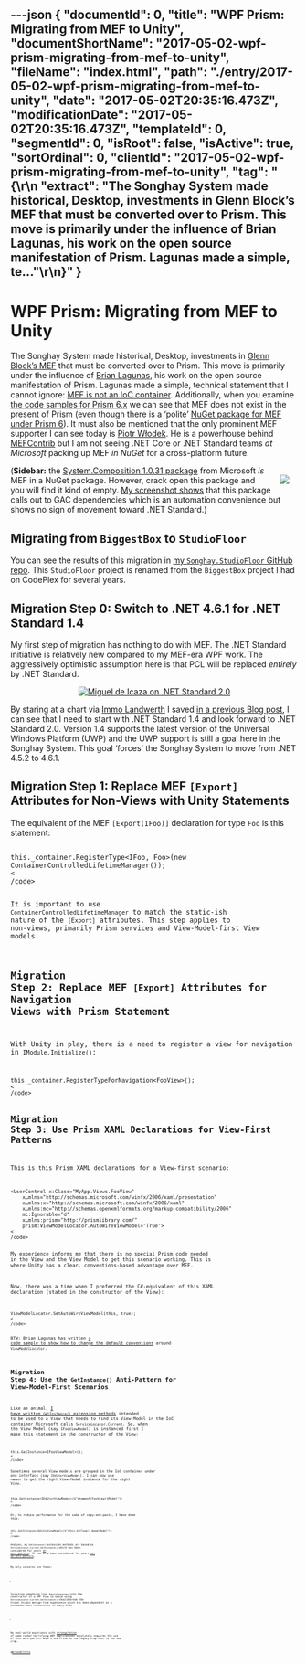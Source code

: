 ---json
{
  "documentId": 0,
  "title": "WPF Prism: Migrating from MEF to Unity",
  "documentShortName": "2017-05-02-wpf-prism-migrating-from-mef-to-unity",
  "fileName": "index.html",
  "path": "./entry/2017-05-02-wpf-prism-migrating-from-mef-to-unity",
  "date": "2017-05-02T20:35:16.473Z",
  "modificationDate": "2017-05-02T20:35:16.473Z",
  "templateId": 0,
  "segmentId": 0,
  "isRoot": false,
  "isActive": true,
  "sortOrdinal": 0,
  "clientId": "2017-05-02-wpf-prism-migrating-from-mef-to-unity",
  "tag": "{\r\n  \"extract\": \"The Songhay System made historical, Desktop, investments in Glenn Block’s MEF that must be converted over to Prism. This move is primarily under the influence of Brian Lagunas, his work on the open source manifestation of Prism. Lagunas made a simple, te...\"\r\n}"
}
---

# WPF Prism: Migrating from MEF to Unity

The Songhay System made historical, Desktop, investments in [Glenn Block’s MEF](https://www.hanselminutes.com/148/mef-managed-extensibility-framework-with-glenn-block) that must be converted over to Prism. This move is primarily under the influence of [Brian Lagunas](https://github.com/brianlagunas), his work on the open source manifestation of Prism. Lagunas made a simple, technical statement that I cannot ignore: [MEF is not an IoC container](http://stackoverflow.com/questions/216565/why-exactly-isnt-mef-a-di-ioc-container). Additionally, when you examine [the code samples for Prism 6.x](https://github.com/PrismLibrary/Prism-Samples-Wpf) we can see that MEF does not exist in the present of Prism (even though there is a ‘polite’ [NuGet package for MEF under Prism 6](https://www.nuget.org/packages/Prism.Mef/)). It must also be mentioned that the only prominent MEF supporter I can see today is [Piotr Włodek](https://github.com/pwlodek). He is a powerhouse behind [MEFContrib](https://github.com/pwlodek/MefContrib) but I am not seeing .NET Core or .NET Standard teams *at Microsoft* packing up MEF *in NuGet* for a cross-platform future.

[<img src="https://farm3.staticflickr.com/2848/34415141695_8456bc59ef_m_d.jpg" style="float:right;margin:16px;">](https://www.flickr.com/photos/wilhite/34415141695/in/dateposted-public/) (**Sidebar:** the [System.Composition 1.0.31 package](https://www.nuget.org/packages/System.Composition/) from Microsoft *is* MEF in a NuGet package. However, crack open this package and you will find it kind of empty. [My screenshot shows](https://www.flickr.com/photos/wilhite/34415141695/in/dateposted-public/) that this package calls out to GAC dependencies which is an automation convenience but shows no sign of movement toward .NET Standard.)

## Migrating from `BiggestBox` to `StudioFloor`

You can see the results of this migration in [my `Songhay.StudioFloor` GitHub repo](https://github.com/BryanWilhite/Songhay.StudioFloor). This `StudioFloor` project is renamed from the `BiggestBox` project I had on CodePlex for several years.

## Migration Step 0: Switch to .NET 4.6.1 for .NET Standard 1.4

My first step of migration has nothing to do with MEF. The .NET Standard initiative is relatively new compared to my MEF-era WPF work. The aggressively optimistic assumption here is that PCL will be replaced *entirely* by .NET Standard.

<div style="text-align:center">

[<img alt="Miguel de Icaza on .NET Standard 2.0" src="https://farm5.staticflickr.com/4185/33571835814_7cb660074d_o_d.png">](https://twitter.com/migueldeicaza/status/853754791972962304)

</div>

By staring at a chart via [Immo Landwerth](https://twitter.com/terrajobst) I saved [in a previous Blog post](http://songhayblog.azurewebsites.net/entry/songhay-studio-net-standard-with-songhay-standard-core), I can see that I need to start with .NET Standard 1.4 and look forward to .NET Standard 2.0. Version 1.4 supports the latest version of the Universal Windows Platform (UWP) and the UWP support is still a goal here in the Songhay System. This goal ‘forces’ the Songhay System to move from .NET 4.5.2 to 4.6.1.

## Migration Step 1: Replace MEF `[Export]` Attributes for Non-Views with Unity Statements

The equivalent of the MEF `[Export(IFoo)]` declaration for type `Foo` is this statement:

<code class="lang-C#">
this._container.RegisterType&lt;IFoo, Foo&gt;(new ContainerControlledLifetimeManager());
<
/code>

It is important to use `ContainerControlledLifetimeManager` to match the static-ish nature of the `[Export]` attributes. This step applies to non-views, primarily Prism services and View-Model-first View models.

## Migration Step 2: Replace MEF `[Export]` Attributes for Navigation Views with Prism Statement

With Unity in play, there is a need to register a view for navigation in `IModule.Initialize()`:

<code class="lang-C#">
this._container.RegisterTypeForNavigation&lt;FooView&gt;();
<
/code>

## Migration Step 3: Use Prism XAML Declarations for View-First Patterns

This is this Prism XAML declarations for a View-first scenario:

<code class="lang-XAML">
&lt;UserControl x:Class="MyApp.Views.FooView"
    x…mlns="http://schemas.microsoft.com/winfx/2006/xaml/presentation"
    x…mlns:x="http://schemas.microsoft.com/winfx/2006/xaml"
    x…mlns:mc="http://schemas.openxmlformats.org/markup-compatibility/2006"
    mc:Ignorable="d"
    x…mlns:prism="http://prismlibrary.com/"
    prism:ViewModelLocator.AutoWireViewModel="True"&gt;
<
/code>

My experience informs me that there is no special Prism code needed in the View and the View Model to get this scenario working. This is where Unity has a clear, conventions-based advantage over MEF.

Now, there was a time when I preferred the C#-equivalent of this XAML declaration (stated in the constructor of the View):

<code class="lang-C#">
ViewModelLocator.SetAutoWireViewModel(this, true);
<
/code>

BTW: Brian Lagunas has written [a code sample to show how to change the default conventions](https://github.com/PrismLibrary/Prism-Samples-Wpf/blob/master/9-ChangeConvention/ViewModelLocator/Bootstrapper.cs) around `ViewModelLocator`.

## Migration Step 4: Use the `GetInstance()` Anti-Pattern for View-Model-First Scenarios

Like an animal, [I have written `GetInstance()` extension methods](https://github.com/BryanWilhite/Songhay.Mvvm/blob/master/Songhay.Mvvm/Extensions/IViewExtensions.cs) intended to be used to a View that needs to find its View Model in the IoC container Microsoft calls `ServiceLocator.Current`. So, when the View Model (say `IFooViewModel`) is instanced first I make this statement in the constructor of the View:

<code class="lang-C#">
this.GetInstance&lt;IFooViewModel&gt;();
<
/code>

Sometimes several View models are grouped in the IoC container under one interface (say `IEditorViewModel`). I can now use `nameof` to get the right View-Model instance for the right View.

<code class="lang-C#">
this.GetInstance&lt;IEditorViewModel&gt;($"{nameof(FooView)}Model");
<
/code>

Or, to reduce performance for the sake of copy-and-paste, I have done this:

<code class="lang-C#">
this.GetInstance&lt;IEditorViewModel&gt;($"{this.GetType().Name}Model");
<
/code>

And yes, my `GetInstance()` extension methods are based on `ServiceLocator.Current.GetInstance()` which has been considered for years [an anti-pattern](http://blog.ploeh.dk/2010/02/03/ServiceLocatorisanAnti-Pattern/). It has also been considered for years [*not* an anti-pattern](http://blog.gauffin.org/2012/09/service-locator-is-not-an-anti-pattern/).

My only concerns are these:

*

Injecting something like `IUnityContainer` into the constructor of a WPF View to avoid using `ServiceLocator.Current.GetInstance()` should break the Visual Studio design-time experience which has been dependent on a parameter-less constructor in every View.

*

My real-world experience with [strangulation](http://agilefromthegroundup.blogspot.com/2011/03/strangulation-pattern-of-choice-for.html) of some rather horrifying WPF applications absolutely requires the use of this anti-pattern when I use Prism to run legacy crap next to the new crap.

@[BryanWilhite](https://twitter.com/BryanWilhite)
